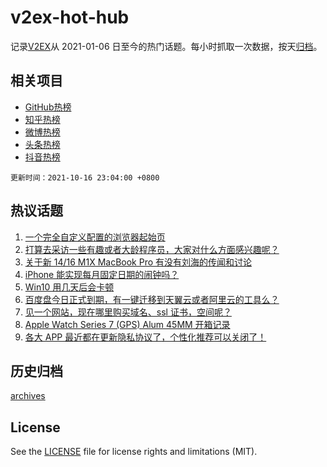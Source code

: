 # v2ex-hot-hub

 记录[V2EX](https://www.v2ex.com/)从 2021-01-06 日至今的热门话题。每小时抓取一次数据，按天[归档](archives)。
 
 ## 相关项目

- [GitHub热榜](https://github.com/snaildev/github-hot-hub)
- [知乎热榜](https://github.com/snaildev/zhihu-hot-hub)
- [微博热榜](https://github.com/snaildev/weibo-hot-hub)
- [头条热榜](https://github.com/snaildev/toutiao-hot-hub)
- [抖音热榜](https://github.com/snaildev/douyin-hot-hub)


 `更新时间：2021-10-16 23:04:00 +0800`

## 热议话题

1. [一个完全自定义配置的浏览器起始页](https://www.v2ex.com/t/808162)
1. [打算去采访一些有趣或者大龄程序员，大家对什么方面感兴趣呢？](https://www.v2ex.com/t/808199)
1. [关于新 14/16 M1X MacBook Pro 有没有刘海的传闻和讨论](https://www.v2ex.com/t/808163)
1. [iPhone 能实现每月固定日期的闹钟吗？](https://www.v2ex.com/t/808217)
1. [Win10 用几天后会卡顿](https://www.v2ex.com/t/808194)
1. [百度盘今日正式到期，有一键迁移到天翼云或者阿里云的工具么？](https://www.v2ex.com/t/808168)
1. [见一个网站，现在哪里购买域名、ssl 证书，空间呢？](https://www.v2ex.com/t/808214)
1. [Apple Watch Series 7 (GPS) Alum 45MM 开箱记录](https://www.v2ex.com/t/808148)
1. [各大 APP 最近都在更新隐私协议了，个性化推荐可以关闭了！](https://www.v2ex.com/t/808151)

## 历史归档

[archives](archives)

## License

See the [LICENSE](LICENSE) file for license rights and limitations (MIT).
